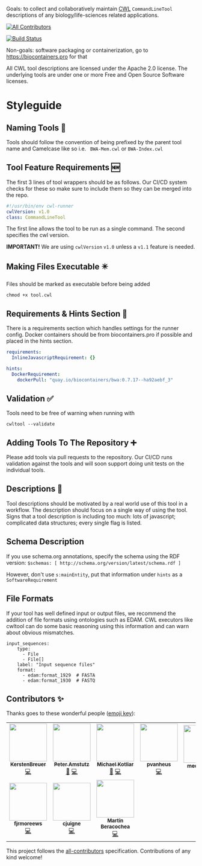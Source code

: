 Goals: to collect and collaboratively maintain [CWL](https://www.commonwl.org) `CommandLineTool` descriptions of any biology/life-sciences related applications.
<!-- ALL-CONTRIBUTORS-BADGE:START - Do not remove or modify this section -->
[![All Contributors](https://img.shields.io/badge/all_contributors-10-orange.svg?style=flat-square)](#contributors-)
<!-- ALL-CONTRIBUTORS-BADGE:END --> 
[![Build Status](https://travis-ci.com/common-workflow-library/bio-cwl-tools.svg?branch=release)](https://travis-ci.com/common-workflow-library/bio-cwl-tools)

Non-goals: software packaging or containerization, go to https://biocontainers.pro for that

All CWL tool descriptions are licensed under the Apache 2.0 license.
The underlying tools are under one or more Free and Open Source Software licenses.

# Styleguide

## Naming Tools 📛

Tools should follow the convention of being prefixed by the parent tool name and Camelcase like so i.e.
`
BWA-Mem.cwl`
or `
BWA-Index.cwl
`

## Tool Feature Requirements 🆕

The first 3 lines of tool wrappers should be as follows. Our CI/CD system checks for these so make sure to include them so they can be merged into the repo.

```yaml
#!/usr/bin/env cwl-runner
cwlVersion: v1.0
class: CommandLineTool
```
The first line allows the tool to be run as a single command.
The second specifies the cwl version.
<br/>

**IMPORTANT!** 
We are using `cwlVersion` `v1.0` unless a `v1.1` feature is needed.

## Making Files Executable ✴️

Files should be marked as executable before being added 

`
chmod +x tool.cwl
`

## Requirements & Hints Section 🧾

There is a requirements section which handles settings for the runner config. Docker containers should be from biocontainers.pro if possible and placed in the hints section.

```yaml
requirements:
  InlineJavascriptRequirement: {}
```

```yaml
hints:
  DockerRequirement:
    dockerPull: "quay.io/biocontainers/bwa:0.7.17--ha92aebf_3"
```

## Validation ✅

Tools need to be free of warning when running with

`
cwltool --validate
`

## Adding Tools To The Repository ➕

Please add tools via pull requests to the repository. Our CI/CD runs validation against the tools and will soon support doing unit tests on the individual tools.

## Descriptions 📃

Tool descriptions should be motivated by a real world use of this tool in a workflow.
The description should focus on a single way of using the tool.
Signs that a tool description is including too much: lots of javascript; complicated data structures; every single flag is listed.

## Schema Description

If you use schema.org annotations, specify the schema using the RDF version: `$schemas: [ http://schema.org/version/latest/schema.rdf ]`

However, don't use `s:mainEntity`, put that information under `hints` as a `SoftwareRequirement`

## File Formats

If your tool has well defined input or output files, we recommend the addition of file formats using ontologies such as EDAM. CWL executors like cwltool can do some basic reasoning using this information and can warn about obvious mismatches.  

```
input_sequences:
    type: 
      - File
      - File[]
    label: "Input sequence files"
    format:
      - edam:format_1929  # FASTA
      - edam:format_1930  # FASTQ
```

## Contributors ✨

Thanks goes to these wonderful people ([emoji key](https://allcontributors.org/docs/en/emoji-key)):

<!-- ALL-CONTRIBUTORS-LIST:START - Do not remove or modify this section -->
<!-- prettier-ignore-start -->
<!-- markdownlint-disable -->
<table>
  <tr>
    <td align="center"><a href="https://github.com/KerstenBreuer"><img src="https://avatars3.githubusercontent.com/u/28008309?v=4" width="100px;" alt=""/><br /><sub><b>KerstenBreuer</b></sub></a><br /><a href="https://github.com/common-workflow-library/bio-cwl-tools/commits?author=KerstenBreuer" title="Code">💻</a></td>
    <td align="center"><a href="https://github.com/tetron"><img src="https://avatars3.githubusercontent.com/u/1316612?v=4" width="100px;" alt=""/><br /><sub><b>Peter Amstutz</b></sub></a><br /><a href="#ideas-tetron" title="Ideas, Planning, & Feedback">🤔</a> <a href="https://github.com/common-workflow-library/bio-cwl-tools/commits?author=tetron" title="Code">💻</a></td>
    <td align="center"><a href="https://github.com/michael-kotliar"><img src="https://avatars1.githubusercontent.com/u/19493721?v=4" width="100px;" alt=""/><br /><sub><b>Michael Kotliar</b></sub></a><br /><a href="#ideas-michael-kotliar" title="Ideas, Planning, & Feedback">🤔</a> <a href="https://github.com/common-workflow-library/bio-cwl-tools/commits?author=michael-kotliar" title="Code">💻</a></td>
    <td align="center"><a href="https://github.com/pvanheus"><img src="https://avatars0.githubusercontent.com/u/4154788?v=4" width="100px;" alt=""/><br /><sub><b>pvanheus</b></sub></a><br /><a href="https://github.com/common-workflow-library/bio-cwl-tools/commits?author=pvanheus" title="Code">💻</a></td>
    <td align="center"><a href="https://github.com/medcelerate"><img src="https://avatars3.githubusercontent.com/u/32549017?v=4" width="100px;" alt=""/><br /><sub><b>medcelerate</b></sub></a><br /><a href="#ideas-medcelerate" title="Ideas, Planning, & Feedback">🤔</a></td>
    <td align="center"><a href="https://github.com/stain"><img src="ihttps://avatars3.githubusercontent.com/u/253413?v=4" width="100px;" alt=""/><br /><sub><b>stain</b></sub></a><br /><a href="https://github.com/common-workflow-library/bio-cwl-tools/commits?author=stain" title="Code">💻</a></td>
    <td align="center"><a href="https://github.com/mb1069"><img src="https://avatars1.githubusercontent.com/u/9156542?v=4" width="100px;" alt=""/><br /><sub><b>Miguel Boland</b></sub></a><br /><a href="https://github.com/common-workflow-library/bio-cwl-tools/commits?author=mb1069" title="Code">💻</a></td>
  </tr>
  <tr>
    <td align="center"><a href="https://github.com/fjrmoreews"><img src="https://avatars0.githubusercontent.com/u/15047744?v=4" width="100px;" alt=""/><br /><sub><b>fjrmoreews</b></sub></a><br /><a href="https://github.com/common-workflow-library/bio-cwl-tools/commits?author=fjrmoreews" title="Code">💻</a></td>
    <td align="center"><a href="https://github.com/hellymac"><img src="https://avatars3.githubusercontent.com/u/25847234?v=4" width="100px;" alt=""/><br /><sub><b>cjuigne</b></sub></a><br /><a href="https://github.com/common-workflow-library/bio-cwl-tools/commits?author=hellymac" title="Code">💻</a></td>
    <td align="center"><a href="https://github.com/mberacochea"><img src="https://avatars3.githubusercontent.com/u/1123897?v=4" width="100px;" alt=""/><br /><sub><b>Martín Beracochea</b></sub></a><br /><a href="https://github.com/common-workflow-library/bio-cwl-tools/commits?author=mberacochea" title="Code">💻</a></td>
  </tr>
</table>

<!-- markdownlint-enable -->
<!-- prettier-ignore-end -->
<!-- ALL-CONTRIBUTORS-LIST:END -->

This project follows the [all-contributors](https://github.com/all-contributors/all-contributors) specification. Contributions of any kind welcome!
